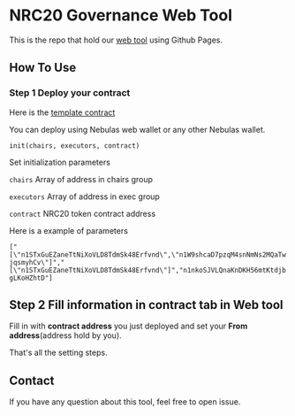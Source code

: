 # NRC20 Governance Web Tool
This is the repo that hold our [web tool](https://atlasprotocol.github.io/#/) using Github Pages.

## How To Use

### Step 1 Deploy your contract
Here is the [template contract](https://github.com/AtlasProtocol/interactions/tree/develop/contracts/NAS/governance)

You can deploy using Nebulas web wallet or any other Nebulas wallet.

`init(chairs, executors, contract)`

Set initialization parameters

`chairs` Array of address in chairs group

`executors` Array of address in exec group

`contract` NRC20 token contract address

Here is a example of  parameters

`["[\"n1STxGuEZaneTtNiXoVLD8TdmSk48Erfvnd\",\"n1W9shcaD7pzqM4snNmNs2MQaTwjqsmyhCv\"]","[\"n1STxGuEZaneTtNiXoVLD8TdmSk48Erfvnd\"]","n1nkoSJVLQnaKnDKH56mtKtdjbgLKoHZhtD"]`

## Step 2 Fill information in contract tab in Web tool

Fill in with **contract address** you just deployed and set your **From address**(address hold by you).

That's all the setting steps.

## Contact
If you have any question about this tool, feel free to open issue. 